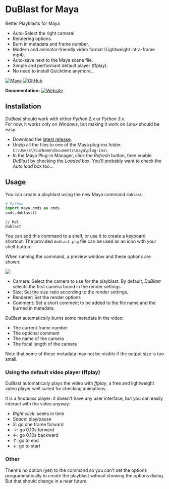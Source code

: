 # DuBlast for Maya

Better Playblasts for Maya

- Auto-Select the right camera!
- Rendering options.
- Burn in metadata and frame number.
- Modern and animator-friendly video format (Lightweight intra-frame mp4).
- Auto-save next to the Maya scene file.
- Simple and performant default player (ffplay).
- No need to install Quicktime anymore...

[![Maya](https://img.shields.io/badge/Maya-Win-informational?color=lightgrey&logo=autodesk)](#) [![GitHub](https://img.shields.io/github/license/RxLaboratory/Duik?color=lightgrey)](LICENSE.md)

<!-- status -->
<!-- end:status -->

**Documentation:**
[![Website](https://img.shields.io/badge/website-RxLab-informational)](https://rxlaboratory.org/tools/dublast-for-maya/)

<!-- statistics -->
<!-- end:statistics -->  

<!-- progress -->
<!-- end:progress --><!-- {1} -->

<!-- funding -->
<!-- end:funding -->

<!-- community -->
<!-- end:community -->

## Installation

*DuBlast* should work with either *Python 2.x* or *Python 3.x*.  
For now, it works only on *Windows*, but making it work on *Linux* should be easy.

- Download the [latest release](https://github.com/RxLaboratory/DuMAF_DuBlast/releases).
- Unzip all the files to one of the Maya plug-ins folder.  
    `C:\Users\YourName\Documents\maya\plug-ins\`
- In the Maya Plug-in Manager, click the *Refresh* button, then enable *DuBlast* by checking the *Loaded* box. You'll probably want to check the *Auto load* box too...

## Usage

You can create a playblast using the new Maya command `dublast`.

```py
# Python
import maya.cmds as cmds
cmds.dublast()
```

```mel
// Mel
dublast
```

You can add this command to a shelf, or use it to create a keyboard shortcut. The provided `dublast.png` file can be used as an icon with your shelf button.

When running the command, a preview window and these options are shown:

![](https://github.com/RxLaboratory/DuMAF_DuBlast/blob/main/dublast_screenshot.png?raw=true)

- Camera: Select the camera to use for the playblast. By default, *DuBlast* selects the first camera found in the render settings.
- Size: Set the size ratio according to the render settings.
- Renderer: Set the render options
- Comment: Set a short comment to be added to the file name and the burned in metadata.

DuBlast automatically burns some metadata in the video:

- The current frame number
- The optional comment
- The name of the camera
- The focal length of the camera

Note that some of these metadata may not be visible if the output size is too small.

### Using the default video player (ffplay)

DuBlast automatically plays the video with *ffplay*, a free and lightweight video player well suited for checking animations.

It is a *headless* player: it doesn't have any user interface, but you can easily interact with the video anyway:

- *Right click*: seeks in time
- *Space*: play/pause
- *S*: go one frame forward
- *→*: go 0.10s forward
- *←*: go 0.10s backward
- *↑*: go to end
- *↓*: go to start

### Other

There's no option (yet) to the command so you can't set the options programmatically to create the playblast without showing the options dialog. But that should change in a near future.
